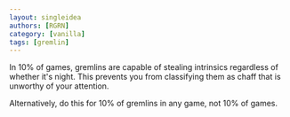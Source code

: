 ```yaml
---
layout: singleidea
authors: [RGRN]
category: [vanilla]
tags: [gremlin]
---
```

In 10% of games, gremlins are capable of stealing intrinsics regardless of
whether it's night. This prevents you from classifying them as chaff that is
unworthy of your attention.

Alternatively, do this for 10% of gremlins in any game, not 10% of games.
